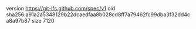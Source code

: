 version https://git-lfs.github.com/spec/v1
oid sha256:a91a2a5348129b22dcaedfaa8b028cd8ff7a79462fc99dba3f32dd4ca8a97b87
size 7120
